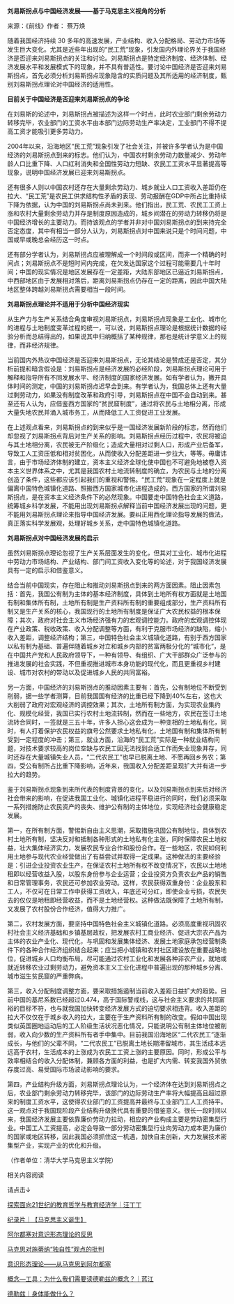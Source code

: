 **刘易斯拐点与中国经济发展——基于马克思主义视角的分析**

来源：《前线》作者： 蔡万焕

随着我国经济持续 30 多年的高速发展，产业结构、收入分配格局、劳动力市场等发生巨大变化。尤其是近些年出现的“民工荒”现象，引发国内外理论界关于我国经济是否迎来刘易斯拐点的关注和讨论。刘易斯拐点是特定经济制度、经济体制、经济发展水平和发展模式下的现象，并不具有普适性。要讨论中国经济是否迎来刘易斯拐点，首先必须分析刘易斯拐点现象隐含的实质问题及其所适用的经济制度，甄别刘易斯拐点理论对中国经济的适用性。

**目前关于中国经济是否迎来刘易斯拐点的争论**

在刘易斯的论述中，刘易斯拐点被描述为这样一个时点，此时农业部门剩余劳动力转移完毕，农业部门的工资水平由本部门边际劳动生产率决定，工业部门不得不提高工资才能吸引更多劳动力。

2004年以来，沿海地区“民工荒”现象引发了社会关注，并被许多学者认为是中国经济的刘易斯拐点到来的标志。他们认为，中国农村剩余劳动力数量减少、劳动年龄人口比重下降、人口红利消失和全国性劳动力短缺、农民工工资水平显著提高等现象，说明中国经济发展已迎来刘易斯拐点。

还有很多人则以中国农村还存在大量剩余劳动力、城乡就业人口工资收入差距仍在拉大、“民工荒”是农民工供求结构性矛盾的表现、劳动报酬在GDP中所占比重持续下降为依据，认为中国的刘易斯拐点尚未到来。他们指出，民工荒、农民工工资上涨和农村大量剩余劳动力并存是制度原因造成的，城乡间潜在的劳动力转移仍将是中国经济增长的主要动力。而持该观点的学者并非对中国刘易斯拐点的到来持完全否定态度，其中有相当一部分人认为，刘易斯拐点对中国来说只是个时间问题，中国或早或晚总会经历这一时点。

还有部分学者认为，刘易斯拐点应被理解成一个时间段或区间，而非一个精确的时间点；刘易斯拐点不是短时间内完成，在欠发达国家这个过程可能需要几十年时间；中国的现实情况是地区发展存在一定差距，大陆东部地区已逼近刘易斯拐点，中西部地区由于发展相对落后，距离刘易斯拐点仍存在一定的距离，因此中国大陆地区整体跨越刘易斯拐点需要相当一段时间。

**刘易斯拐点理论并不适用于分析中国经济现实**

从生产力与生产关系结合角度审视刘易斯拐点，刘易斯拐点现象是工业化、城市化的进程与土地制度变革过程的统一，可以说，刘易斯拐点理论是根据统计数据的经验分析而总结得出的，如果说其中归纳概括了某种规律，那也是统计学意义上的规律，而非经济规律。

当前国内外热议中国经济是否迎来刘易斯拐点，无论其结论是赞成还是否定，其分析前提和暗含假设是：刘易斯拐点是经济发展的必经阶段，刘易斯拐点理论可用于解释和指导所有不同发展水平、经济制度的国家经济发展。如有学者认为，撇开具体时间的测定，中国的刘易斯拐点迟早会到来。有学者认为，我国总体上还有大量过剩劳动力，如果没有制度改革和政府引导，刘易斯拐点在中国不会自动到来。甚至还有人认为，应借鉴西方国家的“贫民窟制度”，通过将农民与土地相分离，形成大量失地农民并涌入城市务工，从而降低工人工资促进工业发展。

在上述观点看来，刘易斯拐点的到来似乎是一国经济发展新阶段的标志，然而他们却忽视了刘易斯拐点背后对生产关系的影响。刘易斯拐点经历过程中，农民将被迫与其土地相分离，农民被无产阶级化；造成大量相对过剩人口，形成产业后备军，导致工人工资压低和相对贫困化，从而使收入分配差距进一步拉大，等等。毋庸讳言，由于市场经济体制的建立，资本主义经济全球化使中国也不可避免地被卷入资本主义世界体系之中，尤其是我国农村土地流转制度的确立，为农民与土地的分离创造了条件，这些都应该引起我们的重视和警惕。“民工荒”现象在一定程度上就是偏离中国特色城镇化道路、照搬西方国家城市化进程造成的。西方国家的所谓刘易斯拐点，是在资本主义经济条件下的必然现象。中国要走中国特色社会主义道路，统筹城乡科学发展，不能用出现刘易斯拐点解释当前中国经济发展出现的问题，更不能用刘易斯拐点理论来指导中国经济发展。要纠正用西化理论指导发展的做法，真正落实科学发展观，处理好城乡关系，走中国特色城镇化道路。

**刘易斯拐点对中国经济发展的启示**

虽然刘易斯拐点理论忽视了生产关系层面发生的变化，但其对工业化、城市化进程中劳动力市场结构、产业结构、部门间工资收入变化等的论述，对于我国经济发展具有一定的启示和借鉴意义。

结合当前中国现实，存在阻止和推动刘易斯拐点到来的两方面因素。阻止因素包括：首先，我国公有制为主体的基本经济制度，具体到土地所有权方面就是土地国有制和集体所有制，土地所有制是生产资料所有制的重要组成部分，生产资料所有制又是生产关系的核心，我国现行的土地所有制度是保证广大农民权益的根本保障；其次，政府对社会主义市场经济强有力的宏观调控能力。政府的宏观调控体现在产业政策、税收政策、收入分配调整等方面，有利于克服市场经济的缺陷，缩小收入差距，调整经济结构；第三，中国特色社会主义城镇化道路，有别于西方国家以私有制为基础、普遍伴随着城乡对立和城乡内部的贫富两极分化的“城市化”，是在中国共产党和人民政府领导下，一种有领导、有组织、广大干部群众广泛参与的推进发展的社会实践，不但重视推进城市本身功能的现代化，而且更重视乡村建设、城市对农村的带动以及促进城乡人民的共同富裕。

另一方面，中国经济的刘易斯拐点的推动因素主要有：首先，公有制地位不断受到削弱，据一些学者测算，目前我国国有经济的比重已经下降到40%左右，这也大大削弱了政府对宏观经济的调控效果；其次，土地所有制方面，为实现农业集约化、规模化经营，我国已实行农村土地流转制，然而在一些地方，农民在签订土地流转合同时，一签就是三五十年，许多人担心这会成为一种变相的土地私有化，同时，有人打着保护农民权益的旗号公然要求土地私有化，土地国有制和集体所有制受到一定程度的冲击；第三，就业方面，沿海的“民工荒”实际是一种就业结构问题，对技术要求较高的岗位空缺与农民工因无法找到合适工作而失业现象并存，同时还存在大量城镇失业人员，“二代农民工”也早已脱离土地、不愿再回乡务农；第四，受公有制所占比重下降影响，近年来，我国收入分配差距呈现扩大并有进一步拉大的趋势。

鉴于刘易斯拐点现象到来所代表的制度背景的变化，以及刘易斯拐点到来后对经济社会带来的影响，在促进我国工业化、城镇化进程平稳进行的同时，我们必须采取一系列措施防止农民资产的丧失、维护公有制的主体地位，实现经济社会健康稳定发展。

第一，在所有制方面，警惕新自由主义思潮，采取措施巩固公有制地位，具体到农村土地所有制，坚决反对和抵制各种形式的土地私有化主张，同时保障农民土地权益，壮大集体经济实力，发展农民专业合作和股份合作。在一些地区，农民如何利用土地参与现代农业经营做出了有益尝试并取得一定成果。这种做法的主要经验是：引进企业投资农业生产，在保证农村土地所有权不改变情况下，农民以土地地租即以经营收益入股，以股东身份参与企业运营；企业投资方负责农业产品的销售和日常管理事务，农民还可参加农业劳动。这样，农民获得双重身份：企业股东和工人，不仅可在日常工作中获得工资收入，年底还可分红，即使企业亏损，农民失去的仅仅是地租即经营收益，而不是土地经营权。这种做法既保障了土地所有制，又发展了农村股份合作经济，值得大力推广。

第二，农村发展方面，要坚持中国特色社会主义城镇化道路。必须高度重视巩固农村社会主义经济基础和乡镇基层政权，把发展农村工商业经济、促进大宗农产品为主体的农业产业化、现代化，与巩固和发展集体经济、发展土地家庭承包经营制条件下的各种合作经济组织结合起来；应当把小城镇和农村社区建设放在重要战略地位，促进城乡人口均衡布局，尽可能通过农村工业化和发展各种非农产业，就地或就近转移农业过剩劳动力，避免资本主义工业化进程中普遍出现的那种城乡分离、城市滋生贫民窟的严重弊病。

第三，收入分配制度调整方面，要采取措施遏制当前收入差距日益扩大的趋势。目前中国的基尼系数已经超过0.474，高于国际警戒线，这与社会主义要求的共同富裕的目标不符，也与就我国加快转变经济发展方式的迫切要求相违背。收入差距的拉大不仅仅在于城乡收入的拉大，主要在于生产资料所有制的改变。假如中国出现类似英国圈地运动后的工人阶级生活状况恶化情况，只能说明公有制主体地位被削弱，收入向少数的生产资料所有者手中集中。目前我国沿海地区“二代农民工”逐渐成长，与他们的父辈不同，“二代农民工”已脱离土地长期滞留城市，其生活成本远远高于农村，生活成本的上涨成为农民工工资上涨的主要原因。同时，形成公平与效率相结合的收入分配体制，兼顾各方面的利益，也是扩大内需、转变我国外贸依存度过高、易受国际市场波动影响的要求。

第四，产业结构升级方面，刘易斯拐点理论认为，一个经济体在达到刘易斯拐点之后，农业部门剩余劳动力转移完毕，该部门的边际劳动生产率将大幅提高且超过原来的制度工资水平，这使得农业部门的工资提高并最终与工业部门工人工资持平。这一观点对于我国现阶段产业结构升级换代具有重要的借鉴意义。很长一段时间以来，我国经济发展主要依靠廉价劳动力拉动，相应的产业构成主要是劳动密集型行业。中国工人工资提高，必定会导致一部分劳动密集型行业向劳动力成本更为廉价的国家或地区转移，因此我国必须抓住这一机遇，加快自主创新，大力发展技术密集型产业，实现产业的优化和升级。

（作者单位：清华大学马克思主义学院）

相关内容阅读

请点击↓

[探索面向21世纪的教育哲学与教育经济学｜汪丁丁](http://mp.weixin.qq.com/s?__biz=MzAwNDM0ODE0OA==&mid=2247484210&idx=7&sn=d00e033d0191f1a51026060a9579dac8&chksm=9b2c02a9ac5b8bbffa0e1db26872857852957c9ef4ff9d082afc1b1e25ec9a496a6c76242906&scene=21#wechat_redirect)  

[纪录片｜【马克思主义诞生】](http://mp.weixin.qq.com/s?__biz=MzAwNDM0ODE0OA==&mid=2247484422&idx=3&sn=952b72b48859e7da398d3af1734f7444&chksm=9b2c059dac5b8c8b99f763f6d4b335076b7cde4cadebf6cc98660ebe64df7717e2f9b9bdd703&scene=21#wechat_redirect)  

[阿尔都塞对意识形态理论的反思](http://mp.weixin.qq.com/s?__biz=MzAwNDM0ODE0OA==&mid=2247483848&idx=6&sn=0bc7b0ced8a1fc14f7eceb9c541f03c6&chksm=9b2c0053ac5b8945b68e7c520caea37629d5cc02dc31e5d22b7c9a8732cac4e78acf184bea59&scene=21#wechat_redirect)  

[马克思对施蒂纳“独自性”观点的批判](http://mp.weixin.qq.com/s?__biz=MzAwNDM0ODE0OA==&mid=2247483927&idx=6&sn=419a3ee18f7e4ec8ae9ed80f699e6bdd&chksm=9b2c038cac5b8a9a3be5a8d0ec2630a68c81509b80b779bb1090efa8140e02520e02b05b9530&scene=21#wechat_redirect)  

[意识形态理论——从马克思到阿尔都塞](http://mp.weixin.qq.com/s?__biz=MzAwNDM0ODE0OA==&mid=2247483848&idx=8&sn=e03520aa940b85e5ae2604a2d9dc1be2&chksm=9b2c0053ac5b8945da55ba4d566acd669d114c5febc7193a0a37746166674b784c2bb44eeee4&scene=21#wechat_redirect)  

[概念—工具：为什么我们需要读德勒兹的概念？｜蓝江](http://mp.weixin.qq.com/s?__biz=MzAwNDM0ODE0OA==&mid=2247484818&idx=1&sn=36fc03a3343cb5460878d39315d70f27&chksm=9b2c0409ac5b8d1fc523efcf5973222b503c6e6fe442c7cd5133d8fbaf1437c96044c4fcf2f9&scene=21#wechat_redirect)  

[德勒兹｜身体能做什么？](http://mp.weixin.qq.com/s?__biz=MzAwNDM0ODE0OA==&mid=2247484818&idx=4&sn=594c26b0d682a9b2c8f6bfac34487dc1&chksm=9b2c0409ac5b8d1fde9125bee26d8936edabc3caed679abe98d20cc6ade550aee40d0c17c41d&scene=21#wechat_redirect)